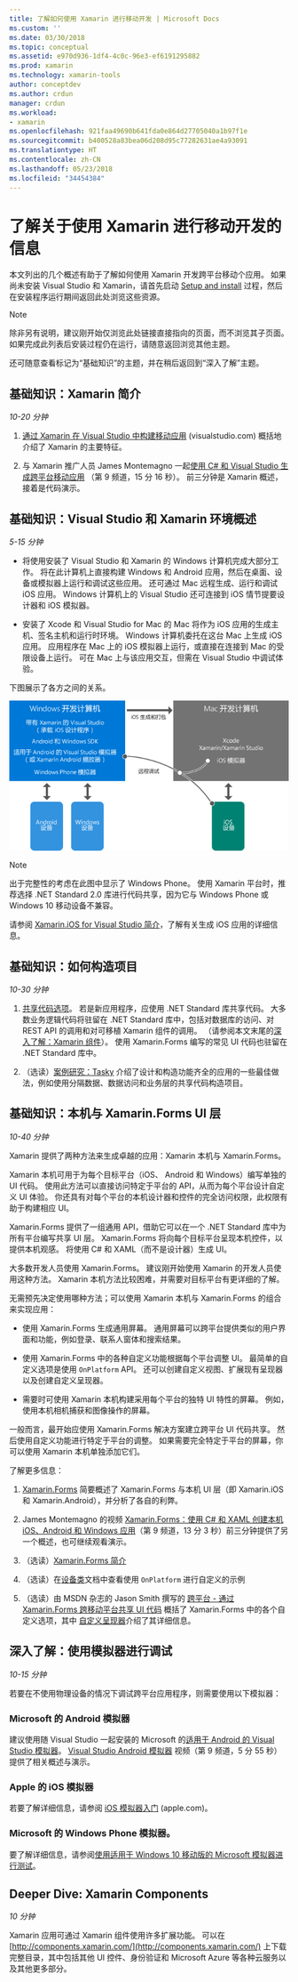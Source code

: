 ```yaml
---
title: 了解如何使用 Xamarin 进行移动开发 | Microsoft Docs
ms.custom: ''
ms.date: 03/30/2018
ms.topic: conceptual
ms.assetid: e970d936-1df4-4c0c-96e3-ef6191295882
ms.prod: xamarin
ms.technology: xamarin-tools
author: conceptdev
ms.author: crdun
manager: crdun
ms.workload:
- xamarin
ms.openlocfilehash: 921faa49690b641fda0e864d27705040a1b97f1e
ms.sourcegitcommit: b400528a83bea06d208d95c77282631ae4a93091
ms.translationtype: HT
ms.contentlocale: zh-CN
ms.lasthandoff: 05/23/2018
ms.locfileid: "34454384"
---
```

# <a name="learn-about-mobile-development-with-xamarin"></a>了解关于使用 Xamarin 进行移动开发的信息

本文列出的几个概述有助于了解如何使用 Xamarin 开发跨平台移动个应用。 如果尚未安装 Visual Studio 和 Xamarin，请首先启动 [Setup and install](../cross-platform/setup-and-install.md) 过程，然后在安装程序运行期间返回此处浏览这些资源。  
  
> [!NOTE]
> 除非另有说明，建议刚开始仅浏览此处链接直接指向的页面，而不浏览其子页面。 如果完成此列表后安装过程仍在运行，请随意返回浏览其他主题。  
>   
> 还可随意查看标记为“基础知识”的主题，并在稍后返回到“深入了解”主题。  
  
## <a name="essentials-introduction-to-xamarin"></a>基础知识：Xamarin 简介  

*10-20 分钟*  
  
1.  [通过 Xamarin 在 Visual Studio 中构建移动应用](https://www.visualstudio.com/xamarin/) (visualstudio.com) 概括地介绍了 Xamarin 的主要特征。  
  
2.  与 Xamarin 推广人员 James Montemagno 一起[使用 C# 和 Visual Studio 生成跨平台移动应用](https://channel9.msdn.com/Events/Visual-Studio/Visual-Studio-2015-Final-Release-Event/Building-cross-platform-mobile-apps-using-C-and-Visual-Studio-2015) （第 9 频道，15 分 16 秒）。 前三分钟是 Xamarin 概述，接着是代码演示。  
  
## <a name="essentials-overview-of-the-visual-studio-and-xamarin-environment"></a>基础知识：Visual Studio 和 Xamarin 环境概述  

*5-15 分钟*  
  
-   将使用安装了 Visual Studio 和 Xamarin 的 Windows 计算机完成大部分工作。 将在此计算机上直接构建 Windows 和 Android 应用，然后在桌面、设备或模拟器上运行和调试这些应用。 还可通过 Mac 远程生成、运行和调试 iOS 应用。 Windows 计算机上的 Visual Studio 还可连接到 iOS 情节提要设计器和 iOS 模拟器。  
  
-   安装了 Xcode 和 Visual Studio for Mac 的 Mac 将作为 iOS 应用的生成主机、签名主机和运行时环境。 Windows 计算机委托在这台 Mac 上生成 iOS 应用。 应用程序在 Mac 上的 iOS 模拟器上运行，或直接在连接到 Mac 的受限设备上运行。 可在 Mac 上与该应用交互，但需在 Visual Studio 中调试体验。
  
下图展示了各方之间的关系。  
  
![Xamarin 环境中 Windows 与 Mac 开发计算机之间的关系](../cross-platform/media/crossplat-xamarin-learn-1.png "CrossPlat Xamarin Learn 1")  

> [!NOTE]
> 出于完整性的考虑在此图中显示了 Windows Phone。 使用 Xamarin 平台时，推荐选择 .NET Standard 2.0 库进行代码共享，因为它与 Windows Phone 或 Windows 10 移动设备不兼容。 

请参阅 [ Xamarin.iOS for Visual Studio 简介](/xamarin/ios/get-started/installation/windows/introduction-to-xamarin-ios-for-visual-studio/)，了解有关生成 iOS 应用的详细信息。
  
## <a name="essentials-how-projects-are-structured"></a>基础知识：如何构造项目  

*10-30 分钟*  
  
1.  [共享代码选项](/xamarin/cross-platform/app-fundamentals/code-sharing/)。 若是新应用程序，应使用 .NET Standard 库共享代码。 大多数业务逻辑代码将驻留在 .NET Standard 库中，包括对数据库的访问、对 REST API 的调用和对可移植 Xamarin 组件的调用。 （请参阅本文末尾的[深入了解：Xamarin 组件](#components)）。 使用 Xamarin.Forms 编写的常见 UI 代码也驻留在 .NET Standard 库中。  
  
2.  （选读）[案例研究：Tasky](/xamarin/cross-platform/app-fundamentals/building-cross-platform-applications/case-study-tasky/) 介绍了设计和构造功能齐全的应用的一些最佳做法，例如使用分隔数据、数据访问和业务层的共享代码构造项目。  
  
## <a name="essentials-native-and-xamarinforms-ui-layers"></a>基础知识：本机与 Xamarin.Forms UI 层  

*10-40 分钟*  
  
Xamarin 提供了两种方法来生成卓越的应用：Xamarin 本机与 Xamarin.Forms。  
  
Xamarin 本机可用于为每个目标平台（iOS、 Android 和 Windows）编写单独的 UI 代码。  使用此方法可以直接访问特定于平台的 API，从而为每个平台设计自定义 UI 体验。  你还具有对每个平台的本机设计器和控件的完全访问权限，此权限有助于构建相应 UI。  
  
Xamarin.Forms 提供了一组通用 API，借助它可以在一个 .NET Standard 库中为所有平台编写共享 UI 层。  Xamarin.Forms 将向每个目标平台呈现本机控件，以提供本机观感。  将使用 C# 和 XAML（而不是设计器）生成 UI。  

大多数开发人员使用 Xamarin.Forms。 建议刚开始使用 Xamarin 的开发人员使用这种方法。 Xamarin 本机方法比较困难，并需要对目标平台有更详细的了解。
  
无需预先决定使用哪种方法；可以使用 Xamarin 本机与 Xamarin.Forms 的组合来实现应用：  
  
-   使用 Xamarin.Forms 生成通用屏幕。 通用屏幕可以跨平台提供类似的用户界面和功能，例如登录、联系人窗体和搜索结果。  
  
-   使用 Xamarin.Forms 中的各种自定义功能根据每个平台调整 UI。 最简单的自定义选项是使用 `OnPlatform` API。 还可以创建自定义视图、扩展现有呈现器以及创建自定义呈现器。  
  
-   需要时可使用 Xamarin 本机构建采用每个平台的独特 UI 特性的屏幕。 例如，使用本机相机捕获和图像操作的屏幕。  
  
一般而言，最开始应使用 Xamarin.Forms 解决方案建立跨平台 UI 代码共享。 然后使用自定义功能进行特定于平台的调整。 如果需要完全特定于平台的屏幕，你可以使用 Xamarin 本机单独添加它们。  
  
了解更多信息：  
  
1.  [Xamarin.Forms](/xamarin/xamarin-forms/) 简要概述了 Xamarin.Forms 与本机 UI 层（即 Xamarin.iOS 和 Xamarin.Android），并分析了各自的利弊。  
  
2.  James Montemagno 的视频 [Xamarin.Forms：使用 C# 和 XAML 创建本机 iOS、Android 和 Windows 应用](https://channel9.msdn.com/events/Visual-Studio/Connect-event-2015/704)（第 9 频道，13 分 3 秒）前三分钟提供了另一个概述，也可继续观看演示。  
  
3.  （选读）[Xamarin.Forms 简介](/xamarin/xamarin-forms/get-started/introduction-to-xamarin-forms/)  
  
4.  （选读）在[设备类](/xamarin/xamarin-forms/platform/device/)文档中查看使用 `OnPlatform` 进行自定义的示例
  
5.  （选读）由 MSDN 杂志的 Jason Smith 撰写的 [跨平台 - 通过 Xamarin.Forms 跨移动平台共享 UI 代码](https://msdn.microsoft.com/magazine/dn904669.aspx) 概括了 Xamarin.Forms 中的各个自定义选项，其中 [自定义呈现器](/xamarin/xamarin-forms/app-fundamentals/custom-renderer/)介绍了其详细信息。  
  
## <a name="deeper-dive-debugging-with-emulators"></a>深入了解：使用模拟器进行调试  

*10-15 分钟*  
  
若要在不使用物理设备的情况下调试跨平台应用程序，则需要使用以下模拟器：  
  
### <a name="microsofts-android-emulator"></a>Microsoft 的 Android 模拟器 

建议使用随 Visual Studio 一起安装的 Microsoft 的[适用于 Android 的 Visual Studio 模拟器](visual-studio-emulator-for-android.md)。  [Visual Studio Android 模拟器](https://channel9.msdn.com/events/Visual-Studio/Connect-event-2015/711) 视频（第 9 频道，5 分 55 秒）提供了相关概述与演示。  
  
### <a name="apples-ios-simulator"></a>Apple 的 iOS 模拟器

若要了解详细信息，请参阅 [iOS 模拟器入门](https://developer.apple.com/library/prerelease/content/documentation/IDEs/Conceptual/iOS_Simulator_Guide/GettingStartedwithiOSSimulator/GettingStartedwithiOSSimulator.html#//apple_ref/doc/uid/TP40012848-CH5-SW1) (apple.com)。  
  
### <a name="microsofts-windows-phone-emulator"></a>Microsoft 的 Windows Phone 模拟器。

要了解详细信息，请参阅[使用适用于 Windows 10 移动版的 Microsoft 模拟器进行测试](/windows-uwp/windows-apps-src/debug-test-perf/test-with-the-emulator/)。  
  
<a name="components" /> 

## <a name="deeper-dive-xamarin-components"></a>Deeper Dive: Xamarin Components  

*10 分钟*  
  
Xamarin 应用可通过 Xamarin 组件使用许多扩展功能。 可以在 [http://components.xamarin.com/](http://components.xamarin.com/) 上下载完整目录，其中包括其他 UI 控件、身份验证和 Microsoft Azure 等各种云服务以及其他更多部分。
